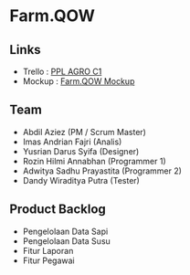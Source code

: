 # Farm.QOW

## Links

- Trello : [PPL AGRO C1](https://trello.com/b/7V98H8yA/ppl-agro-c1-farmqow)
- Mockup : [Farm.QOW Mockup](https://www.figma.com/file/A3ywxW2rRSj7FOnha3XtYh/Untitled?node-id=0%3A1)


## Team
- Abdil Aziez (PM / Scrum Master)
- Imas Andrian Fajri (Analis)
- Yusrian Darus Syifa (Designer)
- Rozin Hilmi Annabhan (Programmer 1)
- Adwitya Sadhu Prayastita (Programmer 2)
- Dandy Wiraditya Putra (Tester)

## Product Backlog
- Pengelolaan Data Sapi
- Pengelolaan Data Susu
- Fitur Laporan
- Fitur Pegawai
